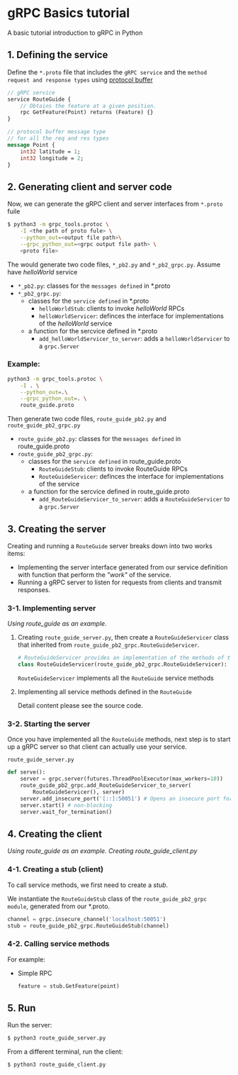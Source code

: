 # gRPC Basics tutorial

A basic tutorial introduction to gRPC in Python

## 1. Defining the service

Define the `*.proto` file that includes the `gRPC service` and the `method request and response types` using [protocol buffer](https://developers.google.com/protocol-buffers/docs/overview)

```protobuf
// gRPC service
service RouteGuide {
    // Obtains the feature at a given position.
    rpc GetFeature(Point) returns (Feature) {}
}

// protocol buffer message type
// for all the req and res types
message Point {
    int32 latitude = 1;
    int32 longitude = 2;
}
```

## 2. Generating client and server code

Now, we can generate the gRPC client and server interfaces from `*.proto` fuile

```bash
$ python3 -m grpc_tools.protoc \
    -I <the path of proto fule> \
    --python_out=<output file path>\
    --grpc_python_out=<grpc output file path> \
    <proto file>
```

The would generate two code files, `*_pb2.py` and `*_pb2_grpc.py`.
Assume have *helloWorld* service

- `*_pb2.py`:
    classes for the `messages defined` in *.proto
- `*_pb2_grpc.py`:
    - classes for the `service defined` in *.proto
        - `helloWorldStub`: clients to invoke *helloWorld* RPCs
        - `helloWorldServicer`: definces the interface for implementations of the *helloWorld* service
    - a function for the sercvice defined in *.proto
        - `add_helloWorldServicer_to_server`: adds a `helloWorldServicer` to a `grpc.Server`

### Example:

```bash
python3 -m grpc_tools.protoc \
    -I . \
    --python_out=.\
    --grpc_python_out=. \
    route_guide.proto
```

Then generate two code files, `route_guide_pb2.py` and `route_guide_pb2_grpc.py`

- `route_guide_pb2.py`:
    classes for the `messages defined` in route_guide.proto
- `route_guide_pb2_grpc.py`:
    - classes for the `service defined` in route_guide.proto
        - `RouteGuideStub`: clients to invoke RouteGuide RPCs
        - `RouteGuideServicer`: definces the interface for implementations of the service
    - a function for the sercvice defined in route_guide.proto
        - `add_RouteGuideServicer_to_server`: adds a `RouteGuideServicer` to a `grpc.Server`

## 3. Creating the server

Creating and running a `RouteGuide` server breaks down into two works items:

- Implementing the server interface generated from our service definition with function that perform the *"work"* of the service.
- Running a gRPC server to listen for requests from clients and transmit responses.

### 3-1. Implementing server

*Using route_guide as an example.*

1. Creating `route_guide_server.py`, then create a `RouteGuideServicer` class that inherited from `route_guide_pb2_grpc.RouteGuideServicer`.

    ```python
    # RouteGuideServicer provides an implementation of the methods of the RouteGuide service.
    class RouteGuideServicer(route_guide_pb2_grpc.RouteGuideServicer):
    ```

    `RouteGuideServicer` implements all the `RouteGuide` service methods

2. Implementing all service methods defined in the `RouteGuide`

    Detail content please see the source code.

### 3-2. Starting the server

Once you have implemented all the `RouteGuide` methods, next step is to start up a gRPC server so that client can actually use your service.

`route_guide_server.py`

```python
def serve():
    server = grpc.server(futures.ThreadPoolExecutor(max_workers=10))
    route_guide_pb2_grpc.add_RouteGuideServicer_to_server(
        RouteGuideServicer(), server)
    server.add_insecure_port('[::]:50051') # Opens an insecure port for accepting RPCs.
    server.start() # non-blocking
    server.wait_for_termination()
```

## 4. Creating the client

*Using route_guide as an example.*
*Creating route_guide_client.py*

### 4-1. Creating a stub (client)

To call service methods, we first need to create a *stub*.

We instantiate the `RouteGuideStub` class of the `route_guide_pb2_grpc module`, generated from our *.proto.

```python
channel = grpc.insecure_channel('localhost:50051')
stub = route_guide_pb2_grpc.RouteGuideStub(channel)
```

### 4-2. Calling service methods

For example:

- Simple RPC

    ```python
    feature = stub.GetFeature(point)
    ```

## 5. Run

Run the server:

```python
$ python3 route_guide_server.py
```

From a different terminal, run the client:

```python
$ python3 route_guide_client.py
```
